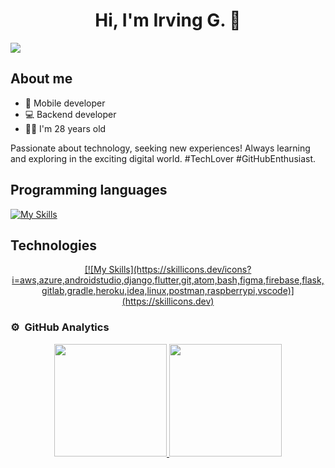 <div align="center">
<h1 align="center">Hi, I'm Irving G. 👋</h1>
</div>

<img src="https://1.bp.blogspot.com/-7A4WynwLsMw/XbBpCXG8fHI/AAAAAAAAMt4/uOa1bpLskYgrwGbllhSu2SDj_Mig8SXJQCLcBGAsYHQ/s1600/2000_600px.gif">

## About me

- 📲 Mobile developer
- 💻 Backend developer
- 👨‍💻 I'm 28 years old

Passionate about technology, seeking new experiences! Always learning and exploring in the exciting digital world. #TechLover #GitHubEnthusiast.


## Programming languages

[![My Skills](https://skillicons.dev/icons?i=java,kotlin,python,dart&theme=light)](https://skillicons.dev)

## Technologies

<!--[![My Skills](https://skillicons.dev/icons?i=aws,azure,androidstudio,django,flutter,git,atom,bash,figma,firebase,flask,gitlab,gradle,heroku,idea,linux,postman,raspberrypi,vscode)](https://skillicons.dev)-->

<p align="center">
  <a href="https://skillicons.dev">
    [![My Skills](https://skillicons.dev/icons?i=aws,azure,androidstudio,django,flutter,git,atom,bash,figma,firebase,flask,gitlab,gradle,heroku,idea,linux,postman,raspberrypi,vscode)](https://skillicons.dev)
  </a>
</p>

### ⚙️ &nbsp;GitHub Analytics

<p align="center">
<a href="https://github.com/irv205">
  <img height="180em" src="https://github-readme-stats-eight-theta.vercel.app/api?username=irv205&show_icons=true&theme=algolia&include_all_commits=true&count_private=true"/>
  <img height="180em" src="https://github-readme-stats-eight-theta.vercel.app/api/top-langs/?username=irv205&layout=compact&langs_count=8&theme=algolia"/>
</a>
</p>
